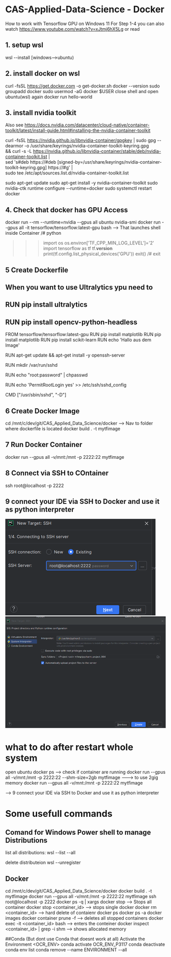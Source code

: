 # CAS-Applied-Data-Science - Docker

How to work with Tensorflow GPU on Windows 11
For Step 1-4 you can also watch https://www.youtube.com/watch?v=xJtmj6hX5Lg or read 

## 1. setup wsl
wsl --install [windows-->ubuntu)

## 2. install docker on wsl
curl -fsSL https://get.docker.com -o get-docker.sh
docker --version
sudo groupadd docker
sudo usermod -aG docker $USER
close shell and open ubuntu(wsl) again
docker run hello-world

## 3. install nvidia toolkit
Also see https://docs.nvidia.com/datacenter/cloud-native/container-toolkit/latest/install-guide.html#installing-the-nvidia-container-toolkit

curl -fsSL https://nvidia.github.io/libnvidia-container/gpgkey | sudo gpg --dearmor -o /usr/share/keyrings/nvidia-container-toolkit-keyring.gpg \
  && curl -s -L https://nvidia.github.io/libnvidia-container/stable/deb/nvidia-container-toolkit.list | \
    sed 's#deb https://#deb [signed-by=/usr/share/keyrings/nvidia-container-toolkit-keyring.gpg] https://#g' | \
    sudo tee /etc/apt/sources.list.d/nvidia-container-toolkit.list

sudo apt-get update
sudo apt-get install -y nvidia-container-toolkit
sudo nvidia-ctk runtime configure --runtime=docker
sudo systemctl restart docker

## 4. Check that docker has GPU Access
docker run --rm --runtime=nvidia --gpus all ubuntu nvidia-smi
docker run --gpus all -it tensorflow/tensorflow:latest-gpu bash --> That launches shell inside Container
/# python
>>>import os
>>>os.environ['TF_CPP_MIN_LOG_LEVEL']='2'
>>>import tensorflow as tf
>>>tf.__version__
>>>print(tf.config.list_physical_devices('GPU'))
>>>exit()
/# exit

## 5 Create Dockerfile 
## When you want to use Ultralytics ypu need to
## RUN pip install ultralytics
## RUN pip install opencv-python-headless

FROM tensorflow/tensorflow:latest-gpu
RUN pip install matplotlib
RUN pip install matplotlib
RUN pip install scikit-learn
RUN echo 'Hallo aus dem Image'

RUN apt-get update && apt-get install -y openssh-server

RUN mkdir /var/run/sshd

RUN echo "root:password" | chpasswd

RUN echo 'PermitRootLogin yes' >> /etc/ssh/sshd_config

CMD ["/usr/sbin/sshd", "-D"]

## 6 Create Docker Image

cd /mnt/c/dev/git/CAS_Applied_Data_Science/docker --> Nav to folder where dockerfile is located
docker build . -t mytfimage


## 7 Run Docker Container
docker run --gpus all -v/mnt:/mnt -p 2222:22 mytfimage

## 8 Connect via SSH to COntainer
ssh root@localhost -p 2222

## 9 connect your IDE via SSH to Docker and use it as python interpreter
![img_1.png](img_1.png)
![img.png](img.png)

# what to do after restart whole system
open ubuntu
docker ps --> check if container are running
docker run --gpus all -v/mnt:/mnt -p 2222:22 --shm-size=2gb mytfimage ---> to use 2gig memory
docker run --gpus all -v/mnt:/mnt -p 2222:22 mytfimage

--> 9 connect your IDE via SSH to Docker and use it as python interpreter

# Some usefull commands

## Comand for Windows Power shell to manage Distributions
list all distributions:
wsl --list --all

delete distributeion 
wsl --unregister <dist-name>

## Docker
cd /mnt/c/dev/git/CAS_Applied_Data_Science/docker
docker build . -t mytfimage
docker run --gpus all -v/mnt:/mnt -p 2222:22 mytfimage
ssh root@localhost -p 2222
docker ps -q | xargs docker stop --> Stops all container
docker stop <container_id> --> stops single docker
docker rm <container_id> --> hard delete of contaienr
docker ps
docker ps -a
docker images
docker container prune -f --> deletes all stopped containers
docker exec -it <container_id> bash --> enters the conteiner
docker inspect <container_id> | grep -i shm --> shows allocated memory



##Conda (But dont use Conda that doesnt work at all)
Activate the Environment <OCR_ENV>
conda activate OCR_ENV_P3117
conda deactivate
conda env list
conda remove --name ENVIRONMENT --all